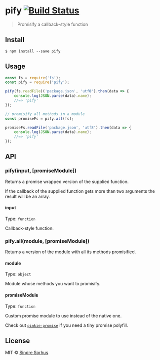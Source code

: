 # pify [![Build Status](https://travis-ci.org/sindresorhus/pify.svg?branch=master)](https://travis-ci.org/sindresorhus/pify)

> Promisify a callback-style function


## Install

```
$ npm install --save pify
```


## Usage

```js
const fs = require('fs');
const pify = require('pify');

pify(fs.readFile)('package.json', 'utf8').then(data => {
	console.log(JSON.parse(data).name);
	//=> 'pify'
});

// promisify all methods in a module
const promiseFs = pify.all(fs);

promiseFs.readFile('package.json', 'utf8').then(data => {
	console.log(JSON.parse(data).name);
	//=> 'pify'
});
```


## API

### pify(input, [promiseModule])

Returns a promise wrapped version of the supplied function.

If the callback of the supplied function gets more than two arguments the result will be an array.

#### input

Type: `function`

Callback-style function.

### pify.all(module, [promiseModule])

Returns a version of the module with all its methods promisified.

#### module

Type: `object`

Module whose methods you want to promisify.

#### promiseModule

Type: `function`

Custom promise module to use instead of the native one.

Check out [`pinkie-promise`](https://github.com/floatdrop/pinkie-promise) if you need a tiny promise polyfill.


## License

MIT © [Sindre Sorhus](http://sindresorhus.com)
